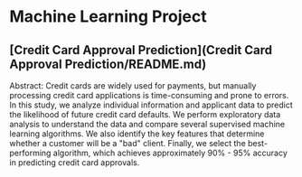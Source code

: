 # Machine Learning Project

## [Credit Card Approval Prediction](Credit Card Approval Prediction/README.md)
Abstract:
Credit cards are widely used for payments, but manually processing credit card applications is time-consuming and prone to errors. In this study, we analyze individual information and applicant data to predict the likelihood of future credit card defaults. We perform exploratory data analysis to understand the data and compare several supervised machine learning algorithms. We also identify the key features that determine whether a customer will be a "bad" client. Finally, we select the best-performing algorithm, which achieves approximately 90% - 95% accuracy in predicting credit card approvals.
